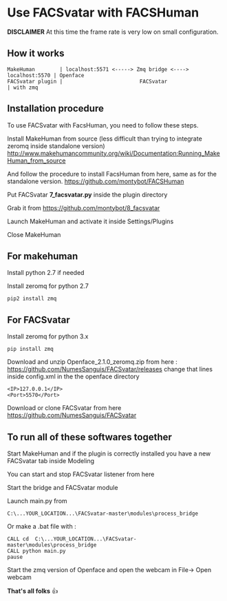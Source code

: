 # Use FACSvatar with FACSHuman
__DISCLAIMER__ 
At this time the frame rate is very low on small configuration.

## How it works

    MakeHuman        | localhost:5571 <-----> Zmq bridge <----> localhost:5570 | Openface
    FACSvatar plugin |                         FACSvatar                       | with zmq

## Installation procedure
To use FACSvatar with FacsHuman, you need to follow these steps.

Install MakeHuman from source (less difficult than trying to integrate zeromq inside standalone version)
http://www.makehumancommunity.org/wiki/Documentation:Running_MakeHuman_from_source

And follow the procedure to install FacsHuman from here, same as for the standalone version.
https://github.com/montybot/FACSHuman

Put FACSvatar __7_facsvatar.py__ inside the plugin directory

Grab it from 
https://github.com/montybot/8_facsvatar

Launch MakeHuman and activate it inside Settings/Plugins

Close MakeHuman

## For makehuman
Install python 2.7 if needed

Install zeromq for python 2.7
```
pip2 install zmq
```
## For FACSvatar
Install zeromq for python 3.x
```
pip install zmq
```

Download and unzip Openface_2.1.0_zeromq.zip from here :
https://github.com/NumesSanguis/FACSvatar/releases
change that lines inside config.xml in the the openface directory
```
<IP>127.0.0.1</IP>
<Port>5570</Port>
```

Download or clone FACSvatar from here
https://github.com/NumesSanguis/FACSvatar

## To run all of these softwares together
Start MakeHuman and if the plugin is correctly installed you have a new FACSvatar tab inside Modeling

You can start and stop FACSvatar listener from here

Start the bridge and FACSvatar module

Launch main.py from
```
C:\...YOUR_LOCATION...\FACSvatar-master\modules\process_bridge
```

Or make a .bat file with :
```
CALL cd  C:\...YOUR_LOCATION...\FACSvatar-master\modules\process_bridge
CALL python main.py
pause
```

Start the zmq version of Openface and open the webcam in File-> Open webcam

__That's all folks__ :+1:
